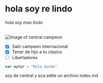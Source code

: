 # hola soy re lindo
###### hola soy mas lindo
![Image of central campeon](https://media.lacapital.com.ar/p/3bd5fea7b2dd3485a0f29adefffb2a25/adjuntos/205/imagenes/029/273/0029273210/1200x675/smart/centraljpg.jpg)

- [x] Salir campeon internacional
- [x] Tener de hijo a tu clasico
- [ ] Libertadores 

``` javascript
var myVar = "Hola mundo"
```

soy de central y aca edite un archivo index.md
